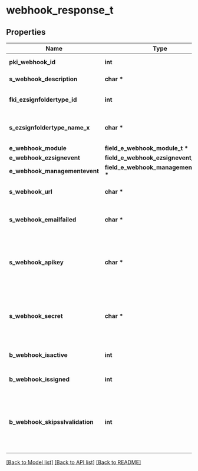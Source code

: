 # webhook_response_t

## Properties
Name | Type | Description | Notes
------------ | ------------- | ------------- | -------------
**pki_webhook_id** | **int** | The unique ID of the Webhook | 
**s_webhook_description** | **char \*** | The description of the Webhook | 
**fki_ezsignfoldertype_id** | **int** | The unique ID of the Ezsignfoldertype. | [optional] 
**s_ezsignfoldertype_name_x** | **char \*** | The name of the Ezsignfoldertype in the language of the requester | [optional] 
**e_webhook_module** | **field_e_webhook_module_t \*** |  | 
**e_webhook_ezsignevent** | **field_e_webhook_ezsignevent_t \*** |  | [optional] 
**e_webhook_managementevent** | **field_e_webhook_managementevent_t \*** |  | [optional] 
**s_webhook_url** | **char \*** | The URL of the Webhook callback | 
**s_webhook_emailfailed** | **char \*** | The email that will receive the Webhook in case all attempts fail | 
**s_webhook_apikey** | **char \*** | The Apikey for the Webhook.  This will be hidden if we are not creating or regenerating the Apikey. | [optional] 
**s_webhook_secret** | **char \*** | The Secret for the Webhook.  This will be hidden if we are not creating or regenerating the Apikey. | [optional] 
**b_webhook_isactive** | **int** | Whether the Webhook is active or not | 
**b_webhook_issigned** | **int** | Whether the requests will be signed or not | 
**b_webhook_skipsslvalidation** | **int** | Wheter the server&#39;s SSL certificate should be validated or not. Not recommended to skip for production use | 

[[Back to Model list]](../README.md#documentation-for-models) [[Back to API list]](../README.md#documentation-for-api-endpoints) [[Back to README]](../README.md)


